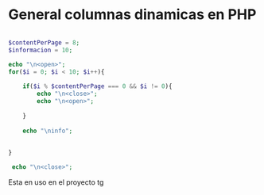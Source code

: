 # General columnas dinamicas en PHP

```php

$contentPerPage = 8;
$informacion = 10;

echo "\n<open>";
for($i = 0; $i < 10; $i++){
    
    if($i % $contentPerPage === 0 && $i != 0){
        echo "\n<close>";
        echo "\n<open>";
      
    }
    
    echo "\ninfo";
    
    
}

 echo "\n<close>";
 ```
 
 Esta en uso en el proyecto tg

